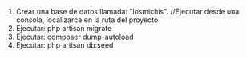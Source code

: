 1. Crear una base de datos llamada: "losmichis".
//Ejecutar desde una consola, localizarce en la ruta del proyecto
2. Ejecutar: php artisan migrate
3. Ejecutar: composer dump-autoload
4. Ejecutar: php artisan db:seed
